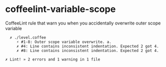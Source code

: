 coffeelint-variable-scope
=========================

CoffeeLint rule that warn you when you accidentally overwrite outer scope variable

```
  ✗ ./level.coffee
     ⚡ #1-8: Outer scope variable overwrite. a.
     ✗ #4: Line contains inconsistent indentation. Expected 2 got 4.
     ✗ #8: Line contains inconsistent indentation. Expected 2 got 4.

✗ Lint! » 2 errors and 1 warning in 1 file
```